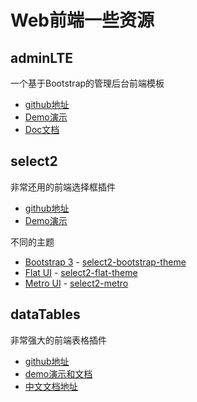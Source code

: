 
# Web前端一些资源

## adminLTE

一个基于Bootstrap的管理后台前端模板

- [github地址](https://github.com/almasaeed2010/AdminLTE)  
- [Demo演示](https://adminlte.io/)
- [Doc文档](https://adminlte.io/docs)

## select2

非常还用的前端选择框插件  

- [github地址](https://github.com/select2/select2)  
- [Demo演示](https://select2.github.io/)

不同的主题  

- [Bootstrap 3][bootstrap3] - [select2-bootstrap-theme]
- [Flat UI][flat-ui] - [select2-flat-theme]
- [Metro UI][metro-ui] - [select2-metro]

[bootstrap3]: https://getbootstrap.com/
[flat-ui]: http://designmodo.github.io/Flat-UI/
[metro-ui]: http://metroui.org.ua/
[select2-metro]: http://metroui.org.ua/select2.html
[select2-bootstrap-theme]: https://github.com/select2/select2-bootstrap-theme
[select2-flat-theme]: https://github.com/techhysahil/select2-Flat_Theme

## dataTables

非常强大的前端表格插件  

- [github地址](https://github.com/DataTables/DataTables)
- [demo演示和文档](https://datatables.net/manual/)
- [中文文档地址](http://www.datatables.club/manual/)
